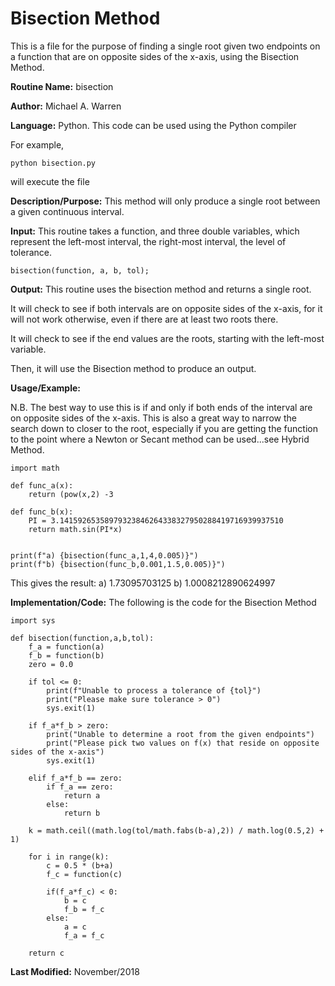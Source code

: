 # Bisection Method 
This is a file for the purpose of finding a single root given two endpoints on a function that are on opposite sides of the x-axis, using the Bisection Method.

**Routine Name:**           bisection

**Author:** Michael A. Warren

**Language:** Python. This code can be used using the Python compiler

For example,

    python bisection.py

will execute the file

**Description/Purpose:** This method will only produce a single root between a given continuous interval. 

**Input:** This routine takes a function, and three double variables, which represent the left-most interval, the right-most interval, the level of tolerance.

	bisection(function, a, b, tol);

**Output:** This routine uses the bisection method and returns a single root. 

It will check to see if both intervals are on opposite sides of the x-axis, for it will not work otherwise, even if there are at least two roots there.

It will check to see if the end values are the roots, starting with the left-most variable.

Then, it will use the Bisection method to produce an output.

**Usage/Example:**

N.B. The best way to use this is if and only if both ends of the interval are on opposite sides of the x-axis. This is also a great way to narrow the search down to closer to the root, especially if you are getting the function to the point where a Newton or Secant method can be used...see Hybrid Method.

	import math

	def func_a(x):
		return (pow(x,2) -3
	
	def func_b(x):
		PI = 3.14159265358979323846264338327950288419716939937510
		return math.sin(PI*x)


	print(f"a) {bisection(func_a,1,4,0.005)}")
	print(f"b) {bisection(func_b,0.001,1.5,0.005)}")

This gives the result:
	a) 1.73095703125
	b) 1.0008212890624997

**Implementation/Code:** The following is the code for the Bisection Method

	import sys

	def bisection(function,a,b,tol):
	    f_a = function(a)
	    f_b = function(b)
	    zero = 0.0

	    if tol <= 0:
	        print(f"Unable to process a tolerance of {tol}")
	        print("Please make sure tolerance > 0")
	        sys.exit(1)

	    if f_a*f_b > zero:
	        print("Unable to determine a root from the given endpoints")
	        print("Please pick two values on f(x) that reside on opposite sides of the x-axis")
	        sys.exit(1)

	    elif f_a*f_b == zero:
	        if f_a == zero:
	            return a
	        else:
	            return b

	    k = math.ceil((math.log(tol/math.fabs(b-a),2)) / math.log(0.5,2) + 1)
	
	    for i in range(k):
	        c = 0.5 * (b+a)
	        f_c = function(c)

	        if(f_a*f_c) < 0:
	            b = c
	            f_b = f_c
	        else:
	            a = c
	            f_a = f_c

	    return c
	
**Last Modified:** November/2018
